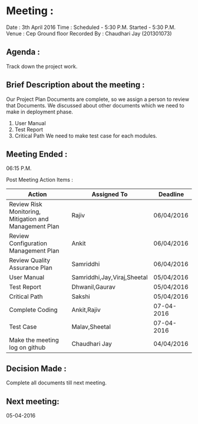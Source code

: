 Meeting  :
==========
Date : 3th April 2016
Time : Scheduled - 5:30 P.M.
       Started   - 5:30 P.M.
Venue : Cep Ground floor
Recorded By : Chaudhari Jay (201301073)

Agenda :
-------
Track down the project work.

Brief Description about the meeting :
------------------------------------
Our Project Plan Documents are complete, so we assign a person to review that Documents. We discussed about
other documents which we need to make in deployment phase.
1. User Manual
2. Test Report
3. Critical Path
We need to make test case for each modules.

Meeting Ended :
---------------
06:15 P.M.

Post Meeting Action Items :

  |                          Action                        |         Assigned To         |  Deadline  |
  |--------------------------------------------------------|-----------------------------|------------|
  | Review Risk Monitoring, Mitigation and Management Plan |            Rajiv            | 06/04/2016 |                                        
  |          Review Configuration Management Plan          |            Ankit            | 06/04/2016 |                               
  |            Review Quality Assurance Plan               |          Samriddhi          | 06/04/2016 |                                  
  |                       User Manual                      | Samriddhi,Jay,Viraj,Sheetal | 05/04/2016 |                                 
  |                       Test Report                      |       Dhwanil,Gaurav        | 05/04/2016 |                               
  |                      Critical Path                     |            Sakshi           | 05/04/2016 |                                 
  |                     Complete Coding                    |          Ankit,Rajiv        | 07-04-2016 |                                 
  |                        Test Case                       |         Malav,Sheetal       | 07-04-2016 |                                            
  |             Make the meeting log on github             |         Chaudhari Jay       | 04/04/2016 |                                            

Decision Made :
--------------
Complete all documents till next meeting.

Next meeting:
-------------
05-04-2016
